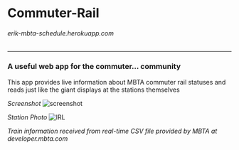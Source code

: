 # Commuter-Rail
###### erik-mbta-schedule.herokuapp.com
___

### A useful web app for the commuter... community

This app provides live information about MBTA commuter rail statuses and reads
just like the giant displays at the stations themselves

_Screenshot_
![screenshot](http://i.imgur.com/KtbZcgm.png)

_Station Photo_
![IRL](http://i.imgur.com/NZC01ID.jpg)


_Train information received from real-time CSV file
provided by MBTA at developer.mbta.com_
